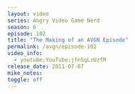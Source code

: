 ```yaml
---
layout: video
series: Angry Video Game Nerd
season: 6
episode: 102
title: "The Making of an AVGN Episode"
permalink: /avgn/episode-102
video_info:
  - youtube;YouTube;jfnSqLzUzfM
release_date: 2011-07-07
mike_notes:
toggle: off
---
```

